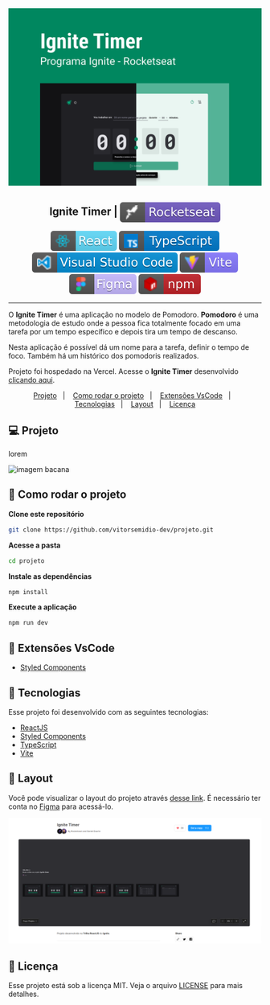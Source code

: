 <img src=".github/ignite-banner.png" alt="banner bacana" />

<h2 align="center">
   Ignite Timer | <img alt="badge rocketseat" align="center" src=".github\rocket.svg">
</h2>

<p align="center">
<img alt="badge react" src=".github/badge-react.svg">
<img alt="badge typescript" src=".github/badge-typescript.svg">
<img alt="badge vscode" src=".github/badge-visual_studio_code.svg">
<img alt="badge vite" src=".github/badge-vitejs.svg">
<img alt="badge figma" src=".github/badge-figma.svg">
<img alt="badge npm" src=".github/badge-npm.svg">
</p>

---

O **Ignite Timer** é uma aplicação no modelo de Pomodoro. **Pomodoro** é uma metodologia de estudo onde a pessoa fica totalmente focado em uma tarefa por um tempo específico e depois tira um tempo de descanso.

Nesta aplicação é possível dá um nome para a tarefa, definir o tempo de foco. Também há um histórico dos pomodoris realizados.

Projeto foi hospedado na Vercel. Acesse o **Ignite Timer** desenvolvido [clicando aqui]().

<p align="center">
  <a href="#-projeto">Projeto</a>&nbsp;&nbsp;&nbsp;|&nbsp;&nbsp;&nbsp;
  <a href="#-como-rodar-o-projeto">Como rodar o projeto</a>&nbsp;&nbsp;&nbsp;|&nbsp;&nbsp;&nbsp;
  <a href="#-extensões-vscode">Extensões VsCode</a>&nbsp;&nbsp;&nbsp;|&nbsp;&nbsp;&nbsp;
  <a href="#-tecnologias">Tecnologias</a>&nbsp;&nbsp;&nbsp;|&nbsp;&nbsp;&nbsp;
  <a href="#-Layout">Layout</a>&nbsp;&nbsp;&nbsp;|&nbsp;&nbsp;&nbsp;
  <a href="#-licença">Licença</a>
</p>

## 💻 Projeto

lorem

<img src=".github/imagem.png" alt="imagem bacana" />

## 🧭 Como rodar o projeto

**Clone este repositório**

```bash
git clone https://github.com/vitorsemidio-dev/projeto.git
```

**Acesse a pasta**

```bash
cd projeto
```

**Instale as dependências**

```bash
npm install
```

**Execute a aplicação**

```bash
npm run dev
```

## 🎉 Extensões VsCode

- [Styled Components](https://marketplace.visualstudio.com/items?itemName=styled-components.vscode-styled-components)

## 🚀 Tecnologias

Esse projeto foi desenvolvido com as seguintes tecnologias:

- [ReactJS](https://pt-br.reactjs.org/)
- [Styled Components](https://styled-components.com/)
- [TypeScript](https://www.typescriptlang.org/pt/)
- [Vite](https://vitejs.dev/)

## 🔖 Layout

Você pode visualizar o layout do projeto através [desse link](https://www.figma.com/community/file/1127351821076435124). É necessário ter conta no [Figma](https://figma.com) para acessá-lo.

<img src=".github/ignite-timer-figma.png" />

## 📝 Licença

Esse projeto está sob a licença MIT. Veja o arquivo [LICENSE](LICENSE) para mais detalhes.
